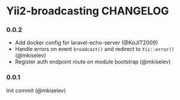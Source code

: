 # Yii2-broadcasting CHANGELOG

### 0.0.2
 - Add docker config for laravel-echo-server (@KoJIT2009)
 - Handle errors on event `broadcast()` and redirect to `Yii::error()` (@mkiselev)
 - Register auth endpoint route on module bootstrap (@mkiselev)


### 0.0.1
Init commit (@mkiselev)
